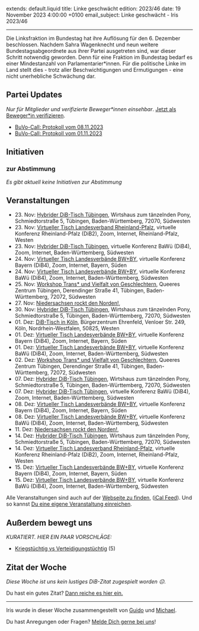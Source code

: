 
extends: default.liquid
title: Linke geschwächt
edition: 2023/46
date: 19 November 2023 4:00:00 +0100
email_subject: Linke geschwächt - Iris 2023/46

---
Die Linksfraktion im Bundestag hat ihre Auflösung für den 6. Dezember beschlossen. Nachdem Sahra Wagenknecht und neun weitere Bundestagsabgeordnete aus ihrer Partei ausgetreten sind, war dieser Schritt notwendig geworden. Denn für eine Fraktion im Bundestag bedarf es einer Mindestanzahl von Parlamentarier\*innen. Für die politische Linke im Land stellt dies - trotz aller Beschwichtigungen und Ermutigungen - eine nicht unerhebliche Schwächung dar.

## Partei Updates

_Nur für Mitglieder und verifizierte Beweger\*innen einsehbar_. [Jetzt als Beweger\*in verifizieren](https://dib.de/bewegerin-werden/).

 - [BuVo-Call: Protokoll vom 08.11.2023](https://marktplatz.dib.de/t/buvo-call-protokoll-vom-08-11-2023/40139)
 - [BuVo-Call: Protokoll vom 01.11.2023](https://marktplatz.dib.de/t/buvo-call-protokoll-vom-01-11-2023/40135)

## Initiativen

### zur Abstimmung
_Es gibt aktuell keine Initiativen zur Abstimmung_

## Veranstaltungen

 - 23.&nbsp;Nov: [Hybrider DiB-Tisch Tübingen](https://dib.de/events/hybrider-dib-tisch-tuebingen-2023-11-23/), Wirtshaus zum tänzelnden Pony, Schmiedtorstraße 5, Tübingen, Baden-Württemberg, 72070, Südwesten
 - 23.&nbsp;Nov: [Virtueller Tisch Landesverband Rheinland-Pfalz](https://dib.de/events/virtueller-tisch-landesverband-rheinland-pfalz-2023-11-23/), virtuelle Konferenz Rheinland-Pfalz (DiB2), Zoom, Internet, Rheinland-Pfalz, Westen
 - 23.&nbsp;Nov: [Hybrider DiB-Tisch Tübingen](https://dib.de/events/virtueller-tisch-tuebingen-2023-11-23/), virtuelle Konferenz BaWü (DiB4), Zoom, Internet, Baden-Württemberg, Südwesten
 - 24.&nbsp;Nov: [Virtueller Tisch Landesverbände BW+BY](https://dib.de/events/virtueller-tisch-landesverbaende-bwby-2-2023-11-24/), virtuelle Konferenz Bayern (DiB4), Zoom, Internet, Bayern, Süden
 - 24.&nbsp;Nov: [Virtueller Tisch Landesverbände BW+BY](https://dib.de/events/virtueller-tisch-landesverbaende-bwby-3-2023-11-24/), virtuelle Konferenz BaWü (DiB4), Zoom, Internet, Baden-Württemberg, Südwesten
 - 25.&nbsp;Nov: [Workshop Trans* und Vielfalt von Geschlechtern](https://dib.de/events/workshop-trans-und-vielfalt-von-geschlechtern/), Queeres Zentrum Tübingen, Derendinger Straße 41, Tübingen, Baden-Württemberg, 72072, Südwesten
 - 27.&nbsp;Nov: [Niedersachsen rockt den Norden!](https://dib.de/events/niedersachsen-call-2023-11-27/), 
 - 30.&nbsp;Nov: [Hybrider DiB-Tisch Tübingen](https://dib.de/events/hybrider-dib-tisch-tuebingen-2023-11-30/), Wirtshaus zum tänzelnden Pony, Schmiedtorstraße 5, Tübingen, Baden-Württemberg, 72070, Südwesten
 - 01.&nbsp;Dez: [DiB-Tisch in Köln](https://dib.de/events/dib-tisch-in-koeln/), Bürgerzentrum Ehrenfeld, Venloer Str. 249, Köln, Nordrhein-Westfalen, 50825, Westen
 - 01.&nbsp;Dez: [Virtueller Tisch Landesverbände BW+BY](https://dib.de/events/virtueller-tisch-landesverbaende-bwby-2-2023-12-01/), virtuelle Konferenz Bayern (DiB4), Zoom, Internet, Bayern, Süden
 - 01.&nbsp;Dez: [Virtueller Tisch Landesverbände BW+BY](https://dib.de/events/virtueller-tisch-landesverbaende-bwby-3-2023-12-01/), virtuelle Konferenz BaWü (DiB4), Zoom, Internet, Baden-Württemberg, Südwesten
 - 02.&nbsp;Dez: [Workshop Trans* und Vielfalt von Geschlechtern](https://dib.de/events/workshop-trans-und-vielfalt-von-geschlechtern-2/), Queeres Zentrum Tübingen, Derendinger Straße 41, Tübingen, Baden-Württemberg, 72072, Südwesten
 - 07.&nbsp;Dez: [Hybrider DiB-Tisch Tübingen](https://dib.de/events/hybrider-dib-tisch-tuebingen-2023-12-07/), Wirtshaus zum tänzelnden Pony, Schmiedtorstraße 5, Tübingen, Baden-Württemberg, 72070, Südwesten
 - 07.&nbsp;Dez: [Hybrider DiB-Tisch Tübingen](https://dib.de/events/virtueller-tisch-tuebingen-2023-12-07/), virtuelle Konferenz BaWü (DiB4), Zoom, Internet, Baden-Württemberg, Südwesten
 - 08.&nbsp;Dez: [Virtueller Tisch Landesverbände BW+BY](https://dib.de/events/virtueller-tisch-landesverbaende-bwby-2-2023-12-08/), virtuelle Konferenz Bayern (DiB4), Zoom, Internet, Bayern, Süden
 - 08.&nbsp;Dez: [Virtueller Tisch Landesverbände BW+BY](https://dib.de/events/virtueller-tisch-landesverbaende-bwby-3-2023-12-08/), virtuelle Konferenz BaWü (DiB4), Zoom, Internet, Baden-Württemberg, Südwesten
 - 11.&nbsp;Dez: [Niedersachsen rockt den Norden!](https://dib.de/events/niedersachsen-call-2023-12-11/), 
 - 14.&nbsp;Dez: [Hybrider DiB-Tisch Tübingen](https://dib.de/events/hybrider-dib-tisch-tuebingen-2023-12-14/), Wirtshaus zum tänzelnden Pony, Schmiedtorstraße 5, Tübingen, Baden-Württemberg, 72070, Südwesten
 - 14.&nbsp;Dez: [Virtueller Tisch Landesverband Rheinland-Pfalz](https://dib.de/events/virtueller-tisch-landesverband-rheinland-pfalz-2023-12-14/), virtuelle Konferenz Rheinland-Pfalz (DiB2), Zoom, Internet, Rheinland-Pfalz, Westen
 - 15.&nbsp;Dez: [Virtueller Tisch Landesverbände BW+BY](https://dib.de/events/virtueller-tisch-landesverbaende-bwby-2-2023-12-15/), virtuelle Konferenz Bayern (DiB4), Zoom, Internet, Bayern, Süden
 - 15.&nbsp;Dez: [Virtueller Tisch Landesverbände BW+BY](https://dib.de/events/virtueller-tisch-landesverbaende-bwby-3-2023-12-15/), virtuelle Konferenz BaWü (DiB4), Zoom, Internet, Baden-Württemberg, Südwesten

Alle Veranstaltungen sind auch auf der [Webseite zu finden](https://dib.de/veranstaltungen/), ([iCal Feed](https://dib.de/?ical=1)). Und so kannst [Du eine eigene Veranstaltung einreichen](https://marktplatz.dib.de/t/eine-veranstaltung-auf-der-webseite-einreichen/21379).


## Außerdem bewegt uns

_KURATIERT. HIER EIN PAAR VORSCHLÄGE:_
 - [Kriegstüchtig vs Verteidigungstüchtig](https://marktplatz.dib.de/t/kriegstuechtig-vs-verteidigungstuechtig/40143) (5)


## Zitat der Woche
_Diese Woche ist uns kein lustiges DiB-Zitat zugespielt worden ☹._

Du hast ein gutes Zitat? [Dann reiche es hier ein.](https://marktplatz.dib.de/t/fortsetzung-lustige-dib-zitate/24431)


---

Iris wurde in dieser Woche zusammengestellt von [Guido](https://marktplatz.dib.de/u/Guido/) und [Michael](https://marktplatz.dib.de/u/MichaelVoss/).

Du hast Anregungen oder Fragen? [Melde Dich gerne bei uns](https://marktplatz.dib.de/t/neu-iris-die-woechtliche-zusammenfasssung-zum-sonntagsbrunch/10990)!

